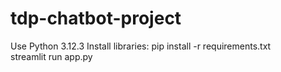 # tdp-chatbot-project

Use Python 3.12.3
Install libraries:
pip install -r requirements.txt
streamlit run app.py 
